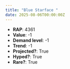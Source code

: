 ```yaml
---
title: "Blue Starface "
date: 2025-08-06T00:00:00Z
---
```

- **RAP**: 4361
- **Value**: -1
- **Demand level**: -1
- **Trend**: -1
- **Projected?**: True
- **Hyped?**: True
- **Rare?**: True
